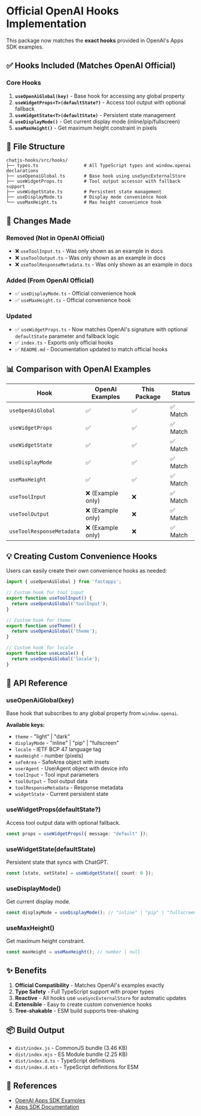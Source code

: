 # Official OpenAI Hooks Implementation

This package now matches the **exact hooks** provided in OpenAI's Apps SDK examples.

## ✅ Hooks Included (Matches OpenAI Official)

### Core Hooks
1. **`useOpenAiGlobal(key)`** - Base hook for accessing any global property
2. **`useWidgetProps<T>(defaultState?)`** - Access tool output with optional fallback
3. **`useWidgetState<T>(defaultState)`** - Persistent state management
4. **`useDisplayMode()`** - Get current display mode (inline/pip/fullscreen)
5. **`useMaxHeight()`** - Get maximum height constraint in pixels

## 📁 File Structure

```
chatjs-hooks/src/hooks/
├── types.ts                 # All TypeScript types and window.openai declarations
├── useOpenaiGlobal.ts       # Base hook using useSyncExternalStore
├── useWidgetProps.ts        # Tool output accessor with fallback support
├── useWidgetState.ts        # Persistent state management
├── useDisplayMode.ts        # Display mode convenience hook
└── useMaxHeight.ts          # Max height convenience hook
```

## 🔄 Changes Made

### Removed (Not in OpenAI Official)
- ❌ `useToolInput.ts` - Was only shown as an example in docs
- ❌ `useToolOutput.ts` - Was only shown as an example in docs  
- ❌ `useToolResponseMetadata.ts` - Was only shown as an example in docs

### Added (From OpenAI Official)
- ✅ `useDisplayMode.ts` - Official convenience hook
- ✅ `useMaxHeight.ts` - Official convenience hook

### Updated
- ✅ `useWidgetProps.ts` - Now matches OpenAI's signature with optional `defaultState` parameter and fallback logic
- ✅ `index.ts` - Exports only official hooks
- ✅ `README.md` - Documentation updated to match official hooks

## 📊 Comparison with OpenAI Examples

| Hook | OpenAI Examples | This Package | Status |
|------|----------------|--------------|---------|
| `useOpenAiGlobal` | ✅ | ✅ | ✅ Match |
| `useWidgetProps` | ✅ | ✅ | ✅ Match |
| `useWidgetState` | ✅ | ✅ | ✅ Match |
| `useDisplayMode` | ✅ | ✅ | ✅ Match |
| `useMaxHeight` | ✅ | ✅ | ✅ Match |
| `useToolInput` | ❌ (Example only) | ❌ | ✅ Match |
| `useToolOutput` | ❌ (Example only) | ❌ | ✅ Match |
| `useToolResponseMetadata` | ❌ (Example only) | ❌ | ✅ Match |

## 💡 Creating Custom Convenience Hooks

Users can easily create their own convenience hooks as needed:

```typescript
import { useOpenAiGlobal } from 'fastapps';

// Custom hook for tool input
export function useToolInput() {
  return useOpenAiGlobal('toolInput');
}

// Custom hook for theme
export function useTheme() {
  return useOpenAiGlobal('theme');
}

// Custom hook for locale
export function useLocale() {
  return useOpenAiGlobal('locale');
}
```

## 🎯 API Reference

### useOpenAiGlobal(key)
Base hook that subscribes to any global property from `window.openai`.

**Available keys:**
- `theme` - "light" | "dark"
- `displayMode` - "inline" | "pip" | "fullscreen"
- `locale` - IETF BCP 47 language tag
- `maxHeight` - number (pixels)
- `safeArea` - SafeArea object with insets
- `userAgent` - UserAgent object with device info
- `toolInput` - Tool input parameters
- `toolOutput` - Tool output data
- `toolResponseMetadata` - Response metadata
- `widgetState` - Current persistent state

### useWidgetProps(defaultState?)
Access tool output data with optional fallback.

```typescript
const props = useWidgetProps({ message: "default" });
```

### useWidgetState(defaultState)
Persistent state that syncs with ChatGPT.

```typescript
const [state, setState] = useWidgetState({ count: 0 });
```

### useDisplayMode()
Get current display mode.

```typescript
const displayMode = useDisplayMode(); // "inline" | "pip" | "fullscreen" | null
```

### useMaxHeight()
Get maximum height constraint.

```typescript
const maxHeight = useMaxHeight(); // number | null
```

## ✨ Benefits

1. **Official Compatibility** - Matches OpenAI's examples exactly
2. **Type Safety** - Full TypeScript support with proper types
3. **Reactive** - All hooks use `useSyncExternalStore` for automatic updates
4. **Extensible** - Easy to create custom convenience hooks
5. **Tree-shakable** - ESM build supports tree-shaking

## 📦 Build Output

- `dist/index.js` - CommonJS bundle (3.46 KB)
- `dist/index.mjs` - ES Module bundle (2.25 KB)
- `dist/index.d.ts` - TypeScript definitions
- `dist/index.d.mts` - TypeScript definitions for ESM

## 🔗 References

- [OpenAI Apps SDK Examples](https://github.com/openai/openai-apps-sdk-examples)
- [Apps SDK Documentation](https://platform.openai.com/docs/apps-sdk)

